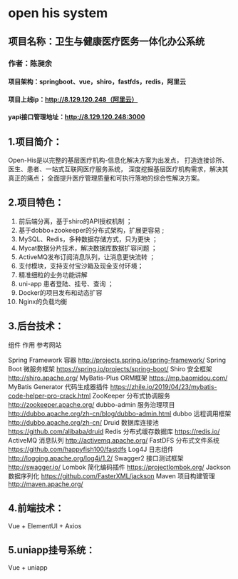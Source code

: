 #  open his system
## 项目名称：卫生与健康医疗医务一体化办公系统 
### 作者：陈昶余
#### 项目架构：springboot、vue，shiro，fastfds，redis，阿里云

#### 项目上线ip：http://8.129.120.248（阿里云）
#### yapi接口管理地址：http://8.129.120.248:3000

## 1.项目简介：

Open-His是以完整的基层医疗机构-信息化解决方案为出发点，
打造连接诊所、医生、患者、一站式互联网医疗服务系统，
深度挖掘基层医疗机构需求，解决其真正的痛点；
全面提升医疗管理质量和可执行落地的综合性解决方案。


## 2.项目特色：

1)	前后端分离，基于shiro的API授权机制 ；
2)	基于dobbo+zookeeper的分布式架构，扩展更容易 ;
3)	MySQL、Redis，多种数据存储方式，只为更快 ；
4)	Mycat数据分片技术，解决数据库数据扩容问题 ；
5)	ActiveMQ发布订阅消息队列，让消息更快流转 ；
6)	支付模块，支持支付宝沙箱及现金支付环境；
7)	精准细粒的业务功能讲解
8)	uni-app 患者登陆、挂号、查询 ；
9)	Docker的项目发布和动态扩容
10)	Nginx的负载均衡

## 3.后台技术：

组件			作用			参考网站

Spring Framework	容器			http://projects.spring.io/spring-framework/
Spring Boot		微服务框架		https://spring.io/projects/spring-boot/
Shiro			安全框架		http://shiro.apache.org/
MyBatis-Plus		ORM框架			https://mp.baomidou.com/
MyBatis Generator	代码生成器插件		https://zhile.io/2019/04/23/mybatis-code-helper-pro-crack.html
ZooKeeper		分布式协调服务		http://zookeeper.apache.org/
dubbo-admin		服务治理项目		http://dubbo.apache.org/zh-cn/blog/dubbo-admin.html
dubbo			远程调用框架		http://dubbo.apache.org/zh-cn/
Druid			数据库连接池		https://github.com/alibaba/druid
Redis			分布式缓存数据库	https://redis.io/
ActiveMQ		消息队列		http://activemq.apache.org/
FastDFS			分布式文件系统		https://github.com/happyfish100/fastdfs
Log4J			日志组件		http://logging.apache.org/log4j/1.2/
Swagger2		接口测试框架		http://swagger.io/
Lombok			简化编码插件		https://projectlombok.org/
Jackson			数据序列化		https://github.com/FasterXML/jackson
Maven			项目构建管理		http://maven.apache.org/

## 4.前端技术：

Vue + ElementUI + Axios 

## 5.uniapp挂号系统：

Vue + uniapp